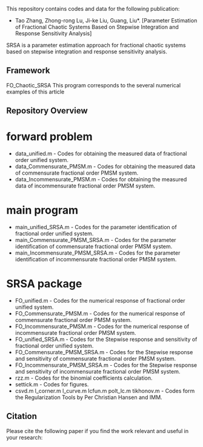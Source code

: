 This repository contains codes and data for the following publication:
* Tao Zhang, Zhong-rong Lu, Ji-ke Liu, Guang, Liu*. [Parameter Estimation of Fractional Chaotic Systems Based on Stepwise Integration and Response Sensitivity Analysis]

SRSA is a parameter estimation approach for fractional chaotic systems based on stepwise integration and response sensitivity analysis. 

## Framework
FO_Chaotic_SRSA
This program corresponds to the several numerical examples of this article

## Repository Overview
 # forward problem
  * data_unified.m - Codes for obtaining the measured data of fractional order unified system.
  * data_Commensurate_PMSM.m - Codes for obtaining the measured data of commensurate fractional order PMSM system.
  * data_Incommensurate_PMSM.m - Codes for obtaining the measured data of incommensurate fractional order PMSM system.
 # main program
  * main_unified_SRSA.m - Codes for the parameter identification of fractional order unified system.
  * main_Commensurate_PMSM_SRSA.m - Codes for the parameter identification of commensurate fractional order PMSM system.
  * main_Incommensurate_PMSM_SRSA.m - Codes for the parameter identification of incommensurate fractional order PMSM system.
 # SRSA package
  * FO_unified.m - Codes for the numerical response of fractional order unified system.
  * FO_Commensurate_PMSM.m - Codes for the numerical response of commensurate fractional order PMSM system.
  * FO_Incommensurate_PMSM.m - Codes for the numerical response of incommensurate fractional order PMSM system.
  * FO_unified_SRSA.m - Codes for the Stepwise response and sensitivity of fractional order unified system.
  * FO_Commensurate_PMSM_SRSA.m - Codes for the Stepwise response and sensitivity of commensurate fractional order PMSM system.
  * FO_Incommensurate_PMSM_SRSA.m - Codes for the Stepwise response and sensitivity of incommensurate fractional order PMSM system.
  * rzz.m - Codes for the binomial coefficients calculation.
  * settick.m - Codes for figures.
  * csvd.m  l_corner.m  l_curve.m  lcfun.m  polt_lc.m  tikhonov.m  - Codes form the Regularization Tools by Per Christian Hansen and IMM.
  
  
## Citation
Please cite the following paper if you find the work relevant and useful in your research:

